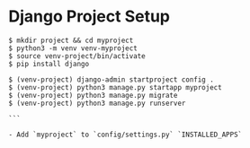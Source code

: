 # Django Project Setup

``````
$ mkdir project && cd myproject
$ python3 -m venv venv-myproject
$ source venv-project/bin/activate
$ pip install django

$ (venv-project) django-admin startproject config .
$ (venv-project) python3 manage.py startapp myproject
$ (venv-project) python3 manage.py migrate
$ (venv-project) python3 manage.py runserver

```

- Add `myproject` to `config/settings.py` `INSTALLED_APPS`

